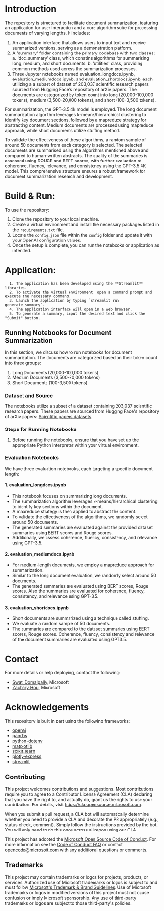# Introduction
The repository is structured to facilitate document summarization, featuring an application for user interaction and a core algorithm suite for processing documents of varying lengths. It includes:

1. An application interface that allows users to input text and receive summarized versions, serving as a demonstration platform.
2. A 'summary' folder containing the primary codebase with two classes: 
   a. 'doc_summary' class, which conatins algorithms for summarizing long, medium, and short documents.
   b. 'utilities' class, providing common methods used across the summarization processes.
3. Three Jupyter notebooks named evaluation_longdocs.ipynb, evaluation_mediumdocs.ipynb, and evaluation_shortdocs.ipynb, each utilizing a a subset of dataset of 203,037 scientific research papers sourced from Hugging Face's repository of arXiv papers. The documents are categorized by token count into long (20,000-100,000 tokens), medium (3,500-20,000 tokens), and short (100-3,500 tokens). 

For summarization, the GPT-3.5 4k model is employed. The long document summarization algorithm leverages k-means/hierarchical clustering to identify key document sections, followed by a mapreduce strategy for abstracting content. Medium documents are processed using mapreduce approach, while short documents utilize stuffing method.

To validate the effectiveness of these algorithms, a random sample of around 50 documents from each category is selected. The selected documents are summarised using the algorithms mentioned above and compared to human-written abstracts. The quality of the summaries is assessed using ROUGE and BERT scores, with further evaluation of coherence, fluency, relevance, and consistency using the GPT-3.5 4K model. This comprehensive structure ensures a robust framework for document summarization research and development.

# Build & Run:
To use the repository:
   1. Clone the repository to your local machine.
   2. Create a virtual environment and install the necessary packages listed in the `requirements.txt` file.
   3. Locate the `config.json` file within the `config` folder and update it with your OpenAI configuration values.
   4. Once the setup is complete, you can run the notebooks or application as intended.

   # Application:
      1. The application has been developed using the **Streamlit** libraries.
      2. To activate the virtual environment, open a command prompt and execute the necessary command.
      3. Launch the application by typing `streamlit run generate_summary`.
      4. The application interface will open in a web browser.
      5. To generate a summary, input the desired text and click the "Submit" button.

   ## Running Notebooks for Document Summarization

   In this section, we discuss how to run notebooks for document summarization. The documents are categorized based on their token count into three groups:

   1. Long Documents (20,000-100,000 tokens)
   2. Medium Documents (3,500-20,000 tokens)
   3. Short Documents (100-3,500 tokens)

   ### Dataset and Source

   The notebooks utilize a subset of a dataset containing 203,037 scientific research papers. These papers are sourced from Hugging Face's repository of arXiv papers: [Scientific papers datasets](https://huggingface.co/datasets/scientific_papers?row=3).

   ### Steps for Running Notebooks

   1.  Before running the notebooks, ensure that you have set up the appropriate Python interpreter within your virtual environment.

   ### Evaluation Notebooks

   We have three evaluation notebooks, each targeting a specific document length:

   #### 1. evaluation_longdocs.ipynb

   - This notebook focuses on summarizing long documents.
   - The summarization algorithm leverages k-means/hierarchical clustering to identify key sections within the document.
   - A mapreduce strategy is then applied to abstract the content.
   - To validate the effectiveness of the algorithms, we randomly select around 50 documents.
   - The generated summaries are evaluated against the provided dataset summaries using BERT scores and Rouge scores.
   - Additionally, we assess coherence, fluency, consistency, and relevance using GPT-3.5.

   #### 2. evaluation_mediumdocs.ipynb

   - For medium-length documents, we employ a mapreduce approach for summarization.
   - Similar to the long document evaluation, we randomly select around 50 documents.
   - The generated summaries are evaluated using BERT scores, Rouge scores. Also the summaries are evaluated for coherence, fluency, consistency, and relevance using GPT-3.5.

   #### 3. evaluation_shortdocs.ipynb

   - Short documents are summarized using a technique called stuffing.
   - We evaluate a random sample of 50 documents.
   - The summaries are compared to the dataset summaries using BERT scores, Rouge scores. Coherence, fluency, consistency and relevance of the document summaries are evaluated using GPT3.5.


   # Contact

   For more details or help deploying, contact the following:
   * [Swati Domalpally](swdomalp@microsoft.com), Microsoft
   * [Zachary Hou](zacharyhou@microsoft.com), Microsoft

   # Acknowledgements

This repository is built in part using the following frameworks:
- [openai](https://pypi.org/project/openai/)
- [pandas](https://pypi.org/project/pandas/)
- [python-dotenv](https://pypi.org/project/python-dotenv/)
- [matplotlib](https://pypi.org/project/matplotlib/)
- [scikit_learn](https://pypi.org/project/scikit-learn/)
- [plotly-express](https://pypi.org/project/plotly-express/)
- [streamlit](https://streamlit.io/)


## Contributing

This project welcomes contributions and suggestions.  Most contributions require you to agree to a
Contributor License Agreement (CLA) declaring that you have the right to, and actually do, grant us
the rights to use your contribution. For details, visit https://cla.opensource.microsoft.com.

When you submit a pull request, a CLA bot will automatically determine whether you need to provide
a CLA and decorate the PR appropriately (e.g., status check, comment). Simply follow the instructions
provided by the bot. You will only need to do this once across all repos using our CLA.

This project has adopted the [Microsoft Open Source Code of Conduct](https://opensource.microsoft.com/codeofconduct/).
For more information see the [Code of Conduct FAQ](https://opensource.microsoft.com/codeofconduct/faq/) or
contact [opencode@microsoft.com](mailto:opencode@microsoft.com) with any additional questions or comments.

## Trademarks

This project may contain trademarks or logos for projects, products, or services. Authorized use of Microsoft 
trademarks or logos is subject to and must follow 
[Microsoft's Trademark & Brand Guidelines](https://www.microsoft.com/en-us/legal/intellectualproperty/trademarks/usage/general).
Use of Microsoft trademarks or logos in modified versions of this project must not cause confusion or imply Microsoft sponsorship.
Any use of third-party trademarks or logos are subject to those third-party's policies.
